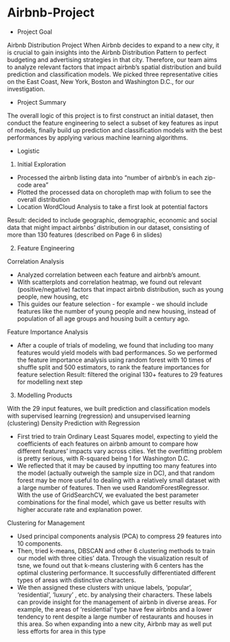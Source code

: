 # Airbnb-Project

- Project Goal

Airbnb Distribution Project
When Airbnb decides to expand to a new city, it is crucial to gain insights into the Airbnb Distribution Pattern to perfect budgeting and advertising strategies in that city. Therefore, our team aims to analyze relevant factors that impact airbnb’s spatial distribution and build prediction and classification models. We picked three representative cities on the East Coast, New York, Boston and Washington D.C., for our investigation.

- Project Summary

The overall logic of this project is to first construct an initial dataset, then conduct the feature engineering to select a subset of key features as input of models, finally build up prediction and classification models with the best performances by applying various machine learning algorithms.

- Logistic

1. Initial Exploration

- Processed the airbnb listing data into “number of airbnb’s in each zip-code area”
- Plotted the processed data on choropleth map with folium to see the overall
distribution
- Location WordCloud Analysis to take a first look at potential factors

Result: decided to include geographic, demographic, economic and social data that might impact airbnbs’ distribution in our dataset, consisting of more than 130 features (described on Page 6 in slides)

2. Feature Engineering

Correlation Analysis

- Analyzed correlation between each feature and airbnb’s amount.
- With scatterplots and correlation heatmap, we found out relevant
(positive/negative) factors that impact airbnb distribution, such as young people,
new housing, etc
- This guides our feature selection - for example - we should include features like
the number of young people and new housing, instead of population of all age
groups and housing built a century ago.

Feature Importance Analysis

- After a couple of trials of modeling, we found that including too many features would yield models with bad performances. So we performed the feature importance analysis using random forest with 10 times of shuffle split and 500 estimators, to rank the feature importances for feature selection
Result: filtered the original 130+ features to 29 features for modelling next step

3. Modelling Products

With the 29 input features, we built prediction and classification models with supervised learning (regression) and unsupervised learning (clustering)
Density Prediction with Regression

- First tried to train Ordinary Least Squares model, expecting to yield the coefficients of each features on airbnb amount to compare how different features’ impacts vary across cities. Yet the overfitting problem is pretty serious, with R-squared being 1 for Washington D.C.
- We reflected that it may be caused by inputting too many features into the model (actually outweigh the sample size in DC), and that random forest may be more useful to dealing with a relatively small dataset with a large number of features. Then we used RandomForestRegressor. With the use of GridSearchCV, we evaluated the best ​parameter combinations for the final model, ​which gave us better results with higher accurate rate and explanation power.

Clustering for Management

- Used principal components analysis (PCA) to compress 29 features into 10 components.
- Then, tried k-means, DBSCAN and other 6 clustering methods to train our model with three cities’ data. Through the visualization result of tsne, we found out that k-means clustering with 6 centers has the optimal clustering performance. It successfully differentiated different types of areas with distinctive characters.
- We then assigned these clusters with unique labels, ‘popular’, ‘residential’, ‘luxury’ , etc. by analysing their characters. These labels can provide insight for the management of airbnb in diverse areas. For example, the areas of ‘residential’ type have few airbnbs and a lower tendency to rent despite a large number of restaurants and houses in this area. So when expanding into a new city, Airbnb may as well put less efforts for area in this type
